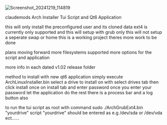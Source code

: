 ![Screenshot_20241219_114819](https://github.com/user-attachments/assets/ab0f48ed-1a15-4863-b2ee-0ef71d99582a)

claudemods Arch Installer Tui Script and Qt6 Application

this will only install the preconfigured user and its cloned data
ext4 is currently only supported and this will setup with grub only
this will not setup a seperate swap or home
this is a working project theres more work to be done

plans moving forward more filesystems supported
more options for the script and application

more info in each dated v1.02 release folder


method to install with new qt6 application
simply execute ArchLinuxInstaller.bin
select a drive to install on with select drives tab
then click install once on install tab and enter password
once you enter your password let the application do the rest
there is a process bar and a log button also



to run the tui script as root with command sudo ./ArchGrubExt4.bin "yourdrive" script
"yourdrive" should be entered as e.g /dev/sda or /dev/vda ect......

